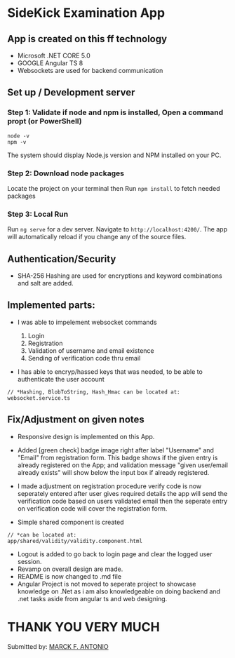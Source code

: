 # SideKick Examination App

## App is created on this ff technology
- Microsoft .NET CORE 5.0
- GOOGLE Angular TS 8
- Websockets are used for backend communication

## Set up / Development server

### Step 1: Validate if node and npm is installed, Open a command propt (or PowerShell)
```
node -v 
npm -v
```
The system should display Node.js version and NPM installed on your PC. 

### Step 2: Download node packages
Locate the project on your terminal then
Run `npm install` to fetch needed packages 

### Step 3: Local Run
 Run `ng serve` for a dev server. Navigate to `http://localhost:4200/`. The app will automatically reload if you change any of the source files.


## Authentication/Security
- SHA-256 Hashing are used for encryptions and keyword combinations and salt are added.

## Implemented parts:
- I was able to impelement websocket commands

	1. Login
	2. Registration
	3. Validation of username and email existence
	4. Sending of verification code thru email
		

- I has able to encryp/hassed keys that was needed, to be able to authenticate the user account
```
// *Hashing, BlobToString, Hash_Hmac can be located at:
websocket.service.ts
```

## Fix/Adjustment on given notes 
- Responsive design is implemented on this App.
- Added  [green check] badge image right after label "Username" and "Email"  from registration form. This badge shows if the given entry is already registered on the App; and validation message "given user/email already exists" will show below the input box if already registered.

- I made adjustment on registration procedure verify code is now seperately entered after user gives required details the app will send the verification code based on users validated email then the seperate entry on verification code will cover the registration form.

- Simple shared component is created 
```
// *can be located at: 
app/shared/validity/validity.component.html
```			

- Logout is added to go back to login page and clear the logged user session.
- Revamp on overall design are made.
- README is now changed to .md file
- Angular Project is not moved to seperate project to showcase knowledge on .Net as i am also knowledgeable on doing backend and .net tasks aside from angular ts and web designing.


# THANK YOU VERY MUCH

Submitted by: [MARCK F. ANTONIO](https://www.linkedin.com/in/marck-antonio/ "MARCK F. ANTONIO")
